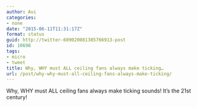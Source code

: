 ```yaml
---
author: Avi
categories:
- none
date: "2015-06-11T11:31:17Z"
format: status
guid: http://twitter-609020081385766913-post
id: 10698
tags:
- micro
- tweet
title: Why, WHY must ALL ceiling fans always make ticking…
url: /post/why-why-must-all-ceiling-fans-always-make-ticking/
---
```

Why, WHY must ALL ceiling fans always make ticking sounds! It’s the 21st century!